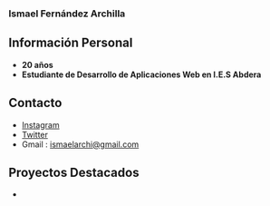 ### Ismael Fernández Archilla

## Información Personal
- **20 años**
- **Estudiante de Desarrollo de Aplicaciones Web en I.E.S Abdera**

## Contacto
- [Instagram](https://www.instagram.com/ismael_bnk/)
- [Twitter](https://x.com/Ismael_GRMY)
- Gmail : ismaelarchi@gmail.com

## Proyectos Destacados 
-
